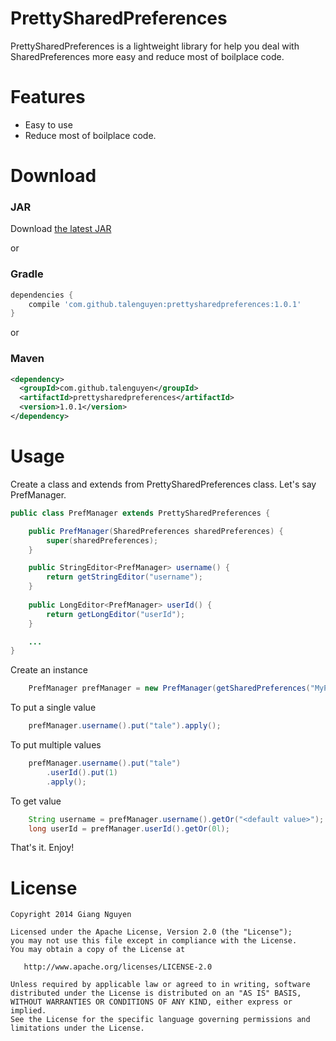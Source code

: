 PrettySharedPreferences
=======================

PrettySharedPreferences is a lightweight library for help you deal with SharedPreferences more easy and reduce most of boilplace code.

Features
========

 * Easy to use
 * Reduce most of boilplace code.

Download
========
### JAR
Download [the latest JAR][1]

or

### Gradle
```groovy
dependencies {
    compile 'com.github.talenguyen:prettysharedpreferences:1.0.1'
}
```

or

### Maven
``` xml
<dependency>
  <groupId>com.github.talenguyen</groupId>
  <artifactId>prettysharedpreferences</artifactId>
  <version>1.0.1</version>
</dependency>
```

Usage
=====

Create a class and extends from PrettySharedPreferences class. Let's say PrefManager.

``` java
public class PrefManager extends PrettySharedPreferences {

    public PrefManager(SharedPreferences sharedPreferences) {
        super(sharedPreferences);
    }

    public StringEditor<PrefManager> username() {
        return getStringEditor("username");
    }
    
    public LongEditor<PrefManager> userId() {
        return getLongEditor("userId");
    }

    ...
}

```
Create an instance 
``` java
    PrefManager prefManager = new PrefManager(getSharedPreferences("MyPref", MODE_PRIVATE));
```
To put a single value
``` java
    prefManager.username().put("tale").apply();
```
To put multiple values
``` java
    prefManager.username().put("tale")
        .userId().put(1)
        .apply();
```
To get value
``` java
    String username = prefManager.username().getOr("<default value>");
    long userId = prefManager.userId().getOr(0l);
```
That's it. Enjoy!

License
=======

    
    Copyright 2014 Giang Nguyen

    Licensed under the Apache License, Version 2.0 (the "License");
    you may not use this file except in compliance with the License.
    You may obtain a copy of the License at

       http://www.apache.org/licenses/LICENSE-2.0

    Unless required by applicable law or agreed to in writing, software
    distributed under the License is distributed on an "AS IS" BASIS,
    WITHOUT WARRANTIES OR CONDITIONS OF ANY KIND, either express or implied.
    See the License for the specific language governing permissions and
    limitations under the License.

[1]: http://search.maven.org/remotecontent?filepath=com/github/talenguyen/prettysharedpreferences/1.0.1/prettysharedpreferences-1.0.1.jar
